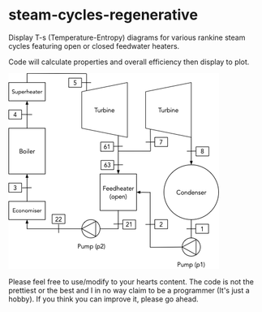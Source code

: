 # steam-cycles-regenerative
Display T-s (Temperature-Entropy) diagrams for various rankine steam cycles featuring open or closed feedwater heaters. 

Code will calculate properties and overall efficiency then display to plot.

![](screenshot-regen.png)

Please feel free to use/modify to your hearts content. The code is not the prettiest or the best and I in no way claim to be a programmer (It's just a hobby). If you think you can improve it, please go ahead.
